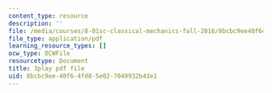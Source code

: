 ```yaml
---
content_type: resource
description: ''
file: /media/courses/8-01sc-classical-mechanics-fall-2016/8bcbc9ee40f64fd85e027049932b43e1_7x62TdS0Nn0.pdf
file_type: application/pdf
learning_resource_types: []
ocw_type: OCWFile
resourcetype: Document
title: 3play pdf file
uid: 8bcbc9ee-40f6-4fd8-5e02-7049932b43e1
---
```

